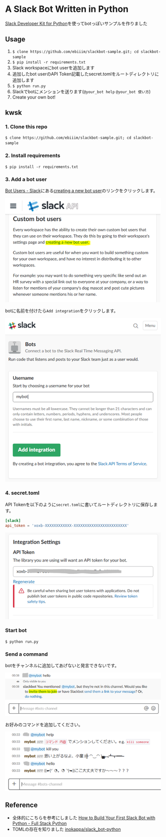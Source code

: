 # A Slack Bot Written in Python
[Slack Developer Kit for Python](https://slackapi.github.io/python-slackclient/)を使ってbotっぽいサンプルを作りました

## Usage

1. `$ clone https://github.com/ebiiim/slackbot-sample.git; cd slackbot-sample`
1. `$ pip install -r requirements.txt`
1. Slack workspaceにbot userを追加します
1. 追加したbot userのAPI Token記載したsecret.tomlをルートディレクトリに追加します
1. `$ python run.py`
1. Slackでbotにメンションを送ります(`@your_bot help` `@your_bot 使い方`)
1. Create your own bot!

## kwsk

### 1. Clone this repo
`$ clone https://github.com/ebiiim/slackbot-sample.git; cd slackbot-sample`

### 2. Install requirements
 `$ pip install -r requirements.txt`

### 3. Add a bot user
[Bot Users - Slack](https://api.slack.com/bot-users)にある[creating a new bot user](https://my.slack.com/services/new/bot)のリンクをクリックします。

![](https://raw.githubusercontent.com/ebiiim/slackbot-sample/images/fig1.PNG)

botに名前を付けたら`Add integration`をクリックします。

![](https://raw.githubusercontent.com/ebiiim/slackbot-sample/images/fig2.PNG)

### 4. secret.toml

API Tokenを以下のように`secret.toml`に書いてルートディレクトリに保存します。

```toml:secret.toml
[slack]
api_token = 'xoxb-XXXXXXXXXXXX-XXXXXXXXXXXXXXXXXXXXXXXX'
```

![](https://raw.githubusercontent.com/ebiiim/slackbot-sample/images/fig3.PNG)

### Start bot
`$ python run.py`

### Send a command

botをチャンネルに追加してあげないと発言できないです。

![](https://raw.githubusercontent.com/ebiiim/slackbot-sample/images/fig4.PNG)

お好みのコマンドを追加してください。

![](https://raw.githubusercontent.com/ebiiim/slackbot-sample/images/fig5.PNG)

## Reference
- 全体的にこちらを参考にしました [How to Build Your First Slack Bot with Python - Full Stack Python](https://www.fullstackpython.com/blog/build-first-slack-bot-python.html)
- TOMLの存在を知りました [inokappa/slack_bot-python](https://github.com/inokappa/slack_bot-python)
